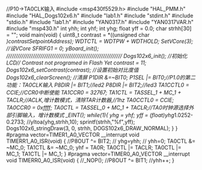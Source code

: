 //P10->TA0CLK输入
#include <msp430f5529.h>
#include "HAL_PMM.h"
#include "HAL_Dogs102x6.h"
#include "lab1.h"
#include "stdint.h"
#include "stdio.h"
#include "lab1.h"
#include "YAN0317.h"
#include "YAN0317VAR.h"
#include "msp430.h"
int yhh;
int yhf;
int yhg;
float yff = 0.0;
char strhh[30] = "";
void main(void) {
    uint8_t contrast = *((unsigned char *)contrastSetpointAddress);
	WDTCTL = WDTPW + WDTHOLD;
	SetVCore(3);                                  //设VCore
	SFRIFG1 = 0;
	yBoard_init();
/////////////////////////////////////////////////////////////
    Dogs102x6_init();                            //初始化LCD// Contrast not programed in Flash Yet
    contrast = 11;
    Dogs102x6_setContrast(contrast);             //设置初始对比度值
    Dogs102x6_clearScreen();                     //清屏
	P1DIR &=~BIT0;
	P1SEL |= BIT0;//P1.0的第二功能：TA0CLK输入
	P8DIR |= BIT1;//led2
	P8DIR |= BIT2;//led3
	TA1CCTL0 = CCIE;//CCR0中断使能
	TA1CCR0 = 32767;
	TA1CTL = TASSEL_1 + MC_1 + TACLR;//ACLK,增计数模式，清除TAR计数器,//1hz
	TA0CCTL0 = CCIE;
	TA0CCR0 = 0xffff;
	TA0CTL = TASSEL_0 + MC_1 + TACLR;//TA0时钟源选择外部引脚输入，增计数模式
	_EINT();
	while(1){
		yhg = yhf;
		yff = (float)yhg*1.0252-0.2733;
		//yItoa(yhg,strhh,10);
		sprintf(strhh,"%f",yff);
	    Dogs102x6_stringDraw(3, 0, strhh, DOGS102x6_DRAW_NORMAL);
	}
}
#pragma vector=TIMER1_A0_VECTOR
__interrupt void TIMERR1_A0_ISR(void)
{
	//P8OUT ^= BIT2;
//	yhg=yhh;
//	yhh=0;
	TA0CTL &= ~MC_0;
	TA1CTL &= ~MC_0;
	yhf = TA0R;
	TA0CTL |= TACLR;
	TA0CTL |= MC_1;
	TA1CTL |= MC_1;
}
#pragma vector=TIMER0_A0_VECTOR
__interrupt void TIMERR0_A0_ISR(void)
{
	//_NOP();
	//P8OUT ^= BIT1;
	//yhh++;
}

